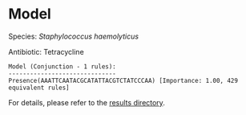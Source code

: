 
# Model

Species: *Staphylococcus haemolyticus*

Antibiotic: Tetracycline

```
Model (Conjunction - 1 rules):
------------------------------
Presence(AAATTCAATACGCATATTACGTCTATCCCAA) [Importance: 1.00, 429 equivalent rules]

```

For details, please refer to the [results directory](../../../../../results/scm_b/staphylococcus%20haemolyticus/tetracycline/repeat_0/).

